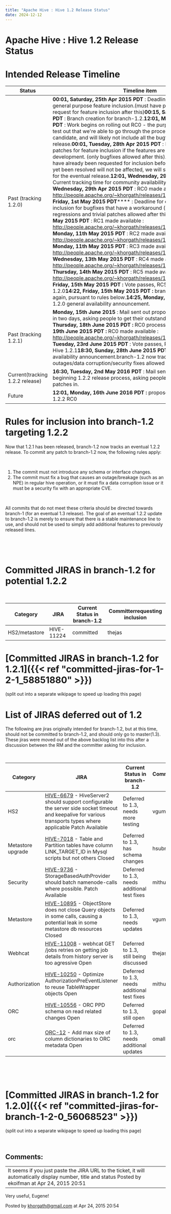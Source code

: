 ```yaml
---
title: "Apache Hive : Hive 1.2 Release Status"
date: 2024-12-12
---
```


# Apache Hive : Hive 1.2 Release Status

# Intended Release Timeline

| Status | Timeline item |
| --- | --- |
| Past (tracking 1.2.0) | **00:01, Saturday, 25th Apr 2015 PDT** : Deadline for call for patches for general purpose feature inclusion.(must have patch-available already to request for feature inclusion after this)**00:15, Saturday, 25th Apr 2015 PDT** : Branch creation for branch-1.2.**12:01, Monday 27th Apr 2015 PDT** : Work begins on rolling out RC0 - the purpose of RC0 will be to test out that we're able to go through the process of making a release candidate, and will likely not include all the bugfixes planned for this release.**00:01, Tuesday, 28th Apr 2015 PDT** : Deadline for call for patches for feature inclusion if the features are near end-of-development. (only bugfixes allowed after this). Non-bugfix JIRAs that have already been requested for inclusion before this time, that have not yet been resolved will not be affected, we will still treat them as blockers for the eventual release.**12:01, Wednesday, 29th Apr 2015 PDT** : Current tracking time for community availability of RC0.**13:37, Wednesday, 29th Apr 2015 PDT** : RC0 made available : <http://people.apache.org/~khorgath/releases/1.2.0_RC0/artifacts/>****00**:01, Friday, 1st May 2015 PDT****** : Deadline for call for patches for inclusion for bugfixes that have a workaround (only product outages, regressions and trivial patches allowed after this)**18:06, Thursday, 7th May 2015 PDT** : RC1 made available : <http://people.apache.org/~khorgath/releases/1.2.0_RC1/artifacts/>**10:15, Monday, 11th May 2015 PDT** : RC2 made available : <http://people.apache.org/~khorgath/releases/1.2.0_RC2/artifacts/>**19:08, Monday, 11th May 2015 PDT** : RC3 made available : <http://people.apache.org/~khorgath/releases/1.2.0_RC3/artifacts/>**11:50, Wednesday, 13th May 2015 PDT** : RC4 made available : <http://people.apache.org/~khorgath/releases/1.2.0_RC4/artifacts/>**18:22, Thursday, 14th May 2015 PDT** : RC5 made available : <http://people.apache.org/~khorgath/releases/1.2.0_RC5/artifacts/>**14:22, Friday, 15th May 2015 PDT :** Vote passes, RC5 being published as Hive 1.2.0**14:22, Friday, 15th May 2015 PDT :** branch-1.2 open for commits again, pursuant to rules below.**14:25, Monday, 18th May 2015 PDT** : 1.2.0 general availability announcement. |
| Past (tracking 1.2.1) | **Monday, 15th June 2015** : Mail sent out proposing beginning 1.2.1 RC0 in two days, asking people to get their outstanding patches in.**00:01, Thursday, 18th June 2015 PDT :** RC0 process begins.**02:44, Friday, 19th June 2015 PDT :** RC0 made available : <http://people.apache.org/~khorgath/releases/1.2.1_RC0/artifacts/>**11:45, Tuesday, 23rd June 2015 PDT** : Vote passes, RC0 being published as Hive 1.2.1**18:30, Sunday, 28th June 2015 PDT** : 1.2.1 general availability announcement.branch-1.2 now tracks 1.2.2, only outages/data corruption/security fixes allowed henceforth. |
| Current(tracking 1.2.2 release) | **16:30, Tuesday, 2nd May 2016 PDT** : Mail sent out proposing beginning 1.2.2 release process, asking people to get their outstanding patches in. |
| Future | **12:01, Monday, 16th June 2016 PDT :** proposed timeline for cutting 1.2.2 RC0 |

# Rules for inclusion into branch-1.2 targeting 1.2.2

  

Now that 1.2.1 has been released, branch-1.2 now tracks an eventual 1.2.2 release. To commit any patch to branch-1.2 now, the following rules apply:

 

1. The commit must not introduce any schema or interface changes.
2. The commit must fix a bug that causes an outage/breakage (such as an NPE) in regular hive operation, or it must fix a data corruption issue or it must be a security fix with an appropriate CVE.

 

All commits that do not meet these criteria should be directed towards branch-1 (for an eventual 1.3 release). The goal of an eventual 1.2.2 update to branch-1.2 is merely to ensure that there is a stable maintenance line to use, and should not be used to simply add additional features to previously released lines.

 

 

# Committed JIRAS in branch-1.2 for potential 1.2.2

 

| Category | JIRA | Current Status in branch-1.2 | Committerrequesting inclusion |
| --- | --- | --- | --- |
| HS2/metastore | HIVE-11224 | committed | thejas |

# [Committed JIRAS in branch-1.2 for 1.2.1]({{< ref "committed-jiras-for-1-2-1_58851880" >}})

(split out into a separate wikipage to speed up loading this page)

# List of JIRAS deferred out of 1.2

The following are jiras originally intended for branch-1.2, but at this time, should not be committed to branch-1.2, and should only go to master(1.3). These jiras were moved out of the above backlog list into this after a discussion between the RM and the committer asking for inclusion.

 

| Category | JIRA | Current Status in branch-1.2 | Committerrequesting inclusion |
| --- | --- | --- | --- |
| HS2 | [HIVE-6679](https://issues.apache.org/jira/browse/HIVE-6679?src=confmacro) - HiveServer2 should support configurable the server side socket timeout and keepalive for various transports types where applicable Patch Available | Deferred to 1.3, needs more testing | vgumashta |
| Metastore upgrade | [HIVE-7018](https://issues.apache.org/jira/browse/HIVE-7018?src=confmacro) - Table and Partition tables have column LINK\_TARGET\_ID in Mysql scripts but not others Closed | Deferred to 1.3, has schema changes | hsubramaniyan |
| Security | [HIVE-9736](https://issues.apache.org/jira/browse/HIVE-9736?src=confmacro) - StorageBasedAuthProvider should batch namenode-calls where possible. Patch Available | Deferred to 1.3, needs additional test fixes | mithun |
| Metastore | [HIVE-10895](https://issues.apache.org/jira/browse/HIVE-10895?src=confmacro) - ObjectStore does not close Query objects in some calls, causing a potential leak in some metastore db resources Closed | Deferred to 1.3, needs updates | vgumashta |
| Webhcat | [HIVE-11008](https://issues.apache.org/jira/browse/HIVE-11008?src=confmacro) - webhcat GET /jobs retries on getting job details from history server is too agressive Open | Deferred to 1.3, still being discussed | thejas |
| Authorization | [HIVE-10250](https://issues.apache.org/jira/browse/HIVE-10250?src=confmacro) - Optimize AuthorizationPreEventListener to reuse TableWrapper objects Open | Deferred to 1.3, needs additional test fixes | mithun |
| ORC | [HIVE-10556](https://issues.apache.org/jira/browse/HIVE-10556?src=confmacro) - ORC PPD schema on read related changes Open | Deferred to 1.3, still open | gopalv |
| orc | [ORC-12](https://issues.apache.org/jira/browse/HIVE-9451?src=confmacro) - Add max size of column dictionaries to ORC metadata Open | Deferred to 1.3, needs additional updates | omalley |

 

 

# [Committed JIRAS in branch-1.2 for 1.2.0]({{< ref "committed-jiras-for-branch-1-2-0_56068523" >}})

(split out into a separate wikipage to speed up loading this page)

 

## Comments:

|  |
| --- |
| It seems if you just paste the JIRA URL to the ticket, it will automatically display number, title and status Posted by ekoifman at Apr 24, 2015 20:51 |
Very useful, Eugene!

 Posted by khorgath@gmail.com at Apr 24, 2015 20:54

 

 

